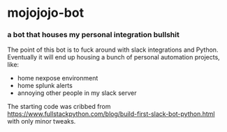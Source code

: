 # mojojojo-bot

### a bot that houses my personal integration bullshit

The point of this bot is to fuck around with slack integrations and Python. Eventually it will end up housing a bunch of personal automation projects, like:

* home nexpose environment
* home splunk alerts
* annoying other people in my slack server

The starting code was cribbed from https://www.fullstackpython.com/blog/build-first-slack-bot-python.html with only minor tweaks.